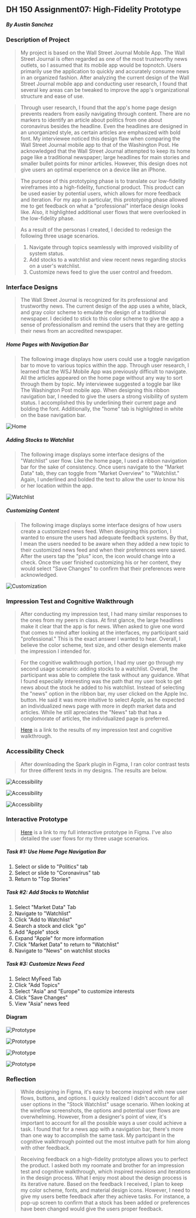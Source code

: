 ## DH 150 Assignment07: High-Fidelity Prototype
##### By Austin Sanchez


### Description of Project
>My project is based on the Wall Street Journal Mobile App. The Wall Street Journal is often regarded as one of the most trustworthy news outlets, so I assumed that its mobile app would be topnotch. Users primarily use the application to quickly and accurately consume news in an organized fashion. After analyzing the current design of the Wall Street Journal mobile app and conducting user research, I found that several key areas can be tweaked to improve the app's organizational structure and ease of use. 

>Through user research, I found that the app's home page design prevents readers from easily navigating through content. There are no markers to identify an article about politics from one about coronavirus besides the headline. Even the headlines are designed in an unorganized style, as certain articles are emphasized with bold font. My interviewee noticed this design flaw when comparing the Wall Street Journal mobile app to that of the Washington Post. He acknowledged that the Wall Street Journal attempted to keep its home page like a traditional newspaper; large headlines for main stories and smaller bullet points for minor articles. However, this design does not give users an optimal experience on a device like an iPhone. 

>The purpose of this prototyping phase is to translate our low-fidelity wireframes into a high-fidelity, functional product. This product can be used easier by potential users, which allows for more feedback and iteration. For my app in particular, this prototyping phase allowed me to get feedback on what a "professional" interface design looks like. Also, it highlighted additional user flows that were overlooked in the low-fidelity phase.

>As a result of the personas I created, I decided to redesign the following three usage scenarios. 

>1. Navigate through topics seamlessly with improved visibility of system status.
>2. Add stocks to a watchlist and view recent news regarding stocks on a user's watchlist.
>3. Customize news feed to give the user control and freedom. 


### Interface Designs
> The Wall Street Journal is recognized for its professional and trustworthy news. The current design of the app uses a white, black, and gray color scheme to emulate the design of a traditional newspaper. I decided to stick to this color scheme to give the app a sense of professionalism and remind the users that they are getting their news from an accredited newspaper.

##### Home Pages with Navigation Bar
>The following image displays how users could use a toggle navigation bar to move to various topics within the app. Through user research, I learned that the WSJ Mobile App was previously difficult to navigate. All the articles appeared on the home page without any way to sort through them by topic. My interviewee suggested a toggle bar like The Washington Post mobile app. When designing this ribbon navigation bar, I needed to give the users a strong visibility of system status. I accomplished this by underlining their current page and bolding the font. Additionally, the "home" tab is highlighted in white on the base navigation bar. 


![Home](/homepages.png)



##### Adding Stocks to Watchlist
>The following image displays some interface designs of the "Watchlist" user flow. Like the home page, I used a ribbon navigation bar for the sake of consistency. Once users navigate to the "Market Data" tab, they can toggle from "Market Overview" to "Watchlist." Again, I underlined and bolded the text to allow the user to know his or her location within the app.


![Watchlist](/watchlist.png)



##### Customizing Content
>The following image displays some interface designs of how users create a customized news feed. When designing this portion, I wanted to ensure the users had adequate feedback systems. By that, I mean the users needed to be aware when they added a new topic to their customized news feed and when their preferences were saved. After the users tap the "plus" icon, the icon would change into a check. Once the user finished customizing his or her content, they would select "Save Changes" to confirm that their preferences were acknowledged. 


![Customization](/customize.png)

### Impression Test and Cognitive Walkthrough
>After conducting my impression test, I had many similar responses to the ones from my peers in class. At first glance, the large headlines make it clear that the app is for news. When asked to give one word that comes to mind after looking at the interfaces, my participant said "professional." This is the exact answer I wanted to hear. Overall, I believe the color scheme, text size, and other design elements make the impression I intended for.

>For the cognitive walkthrough portion, I had my user go through my second usage scenario: adding stocks to a watchlist. Overall, the participant was able to complete the task without any guidance. What I found especially interesting was the path that my user took to get news about the stock he added to his watchlist. Instead of selecting the "news" option in the ribbon bar, my user clicked on the Apple Inc. button. He said it was more intuitive to select Apple, as he expected an individualized news page with more in depth market data and articles. While he still apreciates the "News" tab that has a conglomorate of articles, the individualized page is preferred.


>[Here](https://docs.google.com/document/d/1pHUz6xwcbJR-0Jceg0VKZLdEhBg6ylUxBsNDUSWzvr8/edit?usp=sharing) is a link to the results of my impression test and cognitive walkthrough.

### Accessibility Check
>After downloading the Spark plugin in Figma, I ran color contrast tests for three different texts in my designs. The results are below.

![Accessibility](/Ribbon.png)


![Accessibility](/Text.png)


![Accessibility](/Bar.png)

### Interactive Prototype
> [Here](https://www.figma.com/file/v4XBxU0OnMuxDPKhB7irSn/WSJ-Prototype?node-id=50%3A590) is a link to my full interactive prototype in Figma. I've also detailed the user flows for my three usage scenarios.

##### Task #1: Use Home Page Navigation Bar
1. Select or slide to "Politics" tab
2. Select or slide to "Coronavirus" tab
3. Return to "Top Stories"

##### Task #2: Add Stocks to Watchlist
1. Select "Market Data" Tab
2. Navigate to "Watchlist"
3. Click "Add to Watchlist"
4. Search a stock and click "go"
5. Add "Apple"  stock
6. Expand "Apple" for more information
7. Click "Market Data" to return to "Watchlist"
6. Navigate to "News" on watchlist stocks


##### Task #3: Customize News Feed
1. Select MyFeed Tab
2. Click "Add Topics"
3. Select "Asia" and "Europe" to customize interests
4. Click "Save Changes"
5. View "Asia" news feed

#### Diagram

![Prototype](/Prototype.png)

![Prototype](/navigation.png)

![Prototype](/stocks.png)

![Prototype](/custom.png)


### Reflection
>While designing in Figma, it's easy to become inspired with new user flows, buttons, and options. I quickly realized I didn't account for all user options in the "Stock Watchlist" usage scenario. When looking at the wireflow screenshots, the options and potential user flows are overwhelming. However, from a designer's point of view, it's important to account for all the possible ways a user could achieve a task. I found that for a news app with a navigation bar, there's more than one way to accomplish the same task. My partcipant in the cognitive walkthrough pointed out the most intuitve path for him along with other feedback.

>Receiving feedback on a high-fidelity prototype allows you to perfect the product. I asked both my roomate and brother for an impression test and cognitive walkthrough, which inspired revisions and iterations in the design process. What I enjoy most about the design process is its iterative nature. Based on the feedback I received, I plan to keep my color scheme, fonts, and material design icons. However, I need to give my users bette feedback after they achieve tasks. For instance, a pop-up screen to confirm that a stock has been added or preferences have been changed would give the users proper feedback. 
